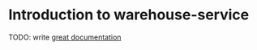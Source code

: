 # Introduction to warehouse-service

TODO: write [great documentation](http://jacobian.org/writing/what-to-write/)
